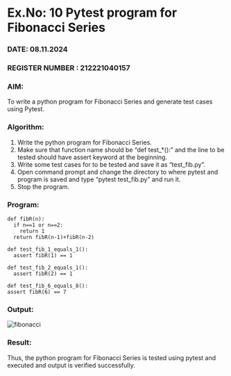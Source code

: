 # Ex.No: 10  Pytest program for Fibonacci Series

### DATE: 08.11.2024                                                                           
### REGISTER NUMBER : 212221040157
### AIM: 
To write a python program for Fibonacci Series and generate test cases using Pytest. 

### Algorithm:

1. Write the python program for Fibonacci Series. 
2. Make sure that function name should be “def test_*():” and the line to be tested 
should have assert keyword at the beginning. 
3. Write some test cases for to be tested and save it as “test_fib.py”. 
4. Open command prompt and change the directory to where pytest and program is 
saved and type “pytest test_fib.py” and run it. 
5. Stop the program.

### Program:

```
def fibR(n): 
  if n==1 or n==2: 
    return 1 
  return fibR(n-1)+fibR(n-2)

def test_fib_1_equals_1(): 
  assert fibR(1) == 1

def test_fib_2_equals_1(): 
  assert fibR(2) == 1

def test_fib_6_equals_8(): 
assert fibR(6) == 7 
```

### Output:

![fibonacci](https://github.com/user-attachments/assets/1daafb81-da20-43eb-9c0b-23fa80ed69b2)


### Result:
Thus, the python program for Fibonacci Series is tested using pytest and executed and output is verified successfully.


